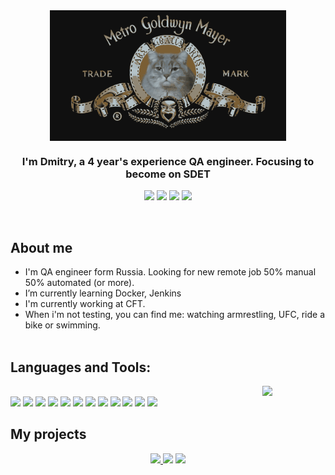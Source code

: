 <div align="center">
 
   <img src="https://github.com/TheComrad24/img/blob/main/cat.gif?raw=true" align="center" width="75%" />
  <!--
    <img src="https://github.com/TheComrad24/img/blob/main/train.gif?raw=true" align="center" width="75%" />
    <img src="https://github.com/TheComrad24/img/blob/main/night.gif?raw=true" align="center" style="width: 95%" />
  -->
</div>



                                                                                    
### <div align="center">I'm Dmitry, a  4 year's experience QA engineer. Focusing to become on SDET</div> 
<p align="center">
   <a href="https://t.me/TheComrad24"><img src="https://img.shields.io/badge/-Telegram-blue?color=blue&logo=telegram&logoColor=white"/></a>
   <a href="https://github.com/TheComrad24"><img src="https://img.shields.io/badge/-Github-000?style=flat&logo=Github&logoColor=white"/></a>
   <a href=""><img src="https://img.shields.io/badge/-LinkedIn-blue?style=flat&logo=Linkedin&logoColor=white"/></a>
   <a href="mailto:chertsov0224@yandex.ru"><img src="https://img.shields.io/badge/-Email-yellow?style=flat mailto:chertsov0224@yandex.ru"/></a>
</p><br>

## About me
<p>
   <!--  
   <img src="https://github.com/TheComrad24/img/blob/main/laugh.gif?raw=true" align="right" width="17%" />
  <img src="https://www.creativefabrica.com/wp-content/uploads/2021/07/25/Bug-Fixing-Icon-Graphics-15097409-1-580x386.jpg" width="22%" align="right"/>
-->

   - I'm QA engineer form Russia. Looking for new remote job 50% manual 50% automated (or more). <br>
   - I’m currently learning Docker, Jenkins <br>
   - I'm currently working at CFT. <br>
   - When i'm not testing, you can find me: watching armrestling, UFC, ride a bike or swimming.
   <br><br>
 </p>

## Languages and Tools: 
<p align="right">
  <div><img src="https://github.com/SP-XD/SP-XD/blob/main/images/dev-working_rounded.gif?raw=true" width="20%" align="right"/> </div>
  <div align="left">
     <br>
     <code><img width="10%" src="https://www.vectorlogo.zone/logos/java/java-ar21.svg"></code>
     <code><img width="10%" src="https://www.vectorlogo.zone/logos/kotlinlang/kotlinlang-ar21.svg"></code>
     <code><img width="10%" src="https://www.vectorlogo.zone/logos/android/android-ar21.svg"></code>
     <code><img width="10%" src="https://www.vectorlogo.zone/logos/gradle/gradle-ar21.svg"></code>
     <code><img width="10%" src="https://www.vectorlogo.zone/logos/circleci/circleci-ar21.svg"></code>
     <code><img width="10%" src="https://www.vectorlogo.zone/logos/json/json-ar21.svg"></code>
     <code><img width="10%" src="https://www.vectorlogo.zone/logos/mysql/mysql-ar21.svg"></code>
     <code><img width="10%" src="https://www.vectorlogo.zone/logos/sqlite/sqlite-ar21.svg"></code>
     <code><img width="10%" src="https://www.vectorlogo.zone/logos/firebase/firebase-ar21.svg"></code>
     <code><img width="10%" src="https://www.vectorlogo.zone/logos/git-scm/git-scm-ar21.svg"></code>
     <code><img width="10%" src="https://www.vectorlogo.zone/logos/yaml/yaml-ar21.svg"></code>
     <code><img width="10%" src="https://www.vectorlogo.zone/logos/gnu_bash/gnu_bash-ar21.svg"></code>
   </div>
</p>

<!--
<div align="center">
    <img width="24%" src="https://github.com/TheComrad24/img/blob/main/U55Q.gif?raw=true" align="right">
</div>
-->

## My projects   
<p align="center">
     <a href="https://github.com/TheComrad24/reqresApiTesting"><img width="250" src="https://denvercoder1-github-readme-stats.vercel.app/api/pin/?username=TheComrad24&repo=ReqresApiTesting&theme=buefy&border_color=0D1117&bg_color=0D1117&title_color=C9D1D9&text_color=8B949E&icon_color=02D892&show_icons=false">      </a>
    <a href="https://github.com/TheComrad24/Scripts"><img width="250" src="https://denvercoder1-github-readme-stats.vercel.app/api/pin/?username=TheComrad24&repo=scripts&theme=buefy&border_color=0D1117&bg_color=0D1117&title_color=C9D1D9&text_color=8B949E&icon_color=02D892&show_icons=false"></a>
     <a href="https://github.com/TheComrad24/Scripts"><img width="250" src="https://denvercoder1-github-readme-stats.vercel.app/api/pin/?username=TheComrad24&repo=Scripts&theme=buefy&border_color=0D1117&bg_color=0D1117&title_color=C9D1D9&text_color=8B949E&icon_color=02D892&show_icons=false"></a>
</p>


